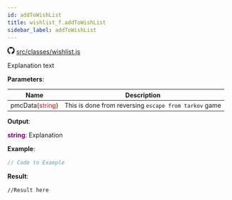 ```yaml
---
id: addToWishList
title: wishlist_f.addToWishList
sidebar_label: addToWishList
---
```

![](/img/github.png) [src/classes/wishlist.js](https://github.com/TrustedSourceLeaks/LeakedServer/blob/master/src/classes/wishlist.js#L7)

Explanation text

**Parameters**:

Name  |   Description 
----------- |   -----------
pmcData(<font color="red">string</font>)  |   This is done from reversing `escape from tarkov` game


**Output**:

**<font color="purple">string</font>**: Explanation


**Example**:
```js
// Code to Example
```

**Result**:
```
//Result here
```